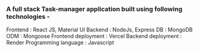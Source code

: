 ### A full stack Task-manager application built using following technologies -

Frontend : React JS, Material UI Backend : NodeJs, Express DB : MongoDB ODM : Mongoose Frontend deployment : Vercel Backend deployment : Render Programming language : Javascript
